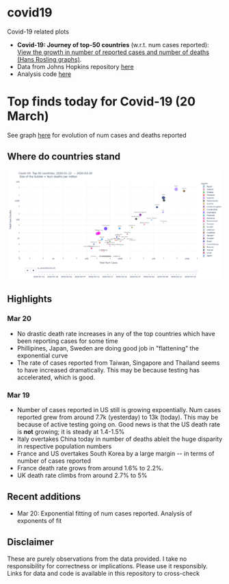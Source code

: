 # covid19
Covid-19 related plots

* **Covid-19: Journey of top-50 countries** (w.r.t. num cases reported): [View the growth in number of reported cases and number of deaths (Hans Rosling graphs)](https://htmlpreview.github.io/?https://github.com/vinkolar/covid19/blob/master/covid.html).
* Data from Johns Hopkins repository [here](https://github.com/CSSEGISandData/COVID-19/tree/master/csse_covid_19_data/csse_covid_19_time_series)
* Analysis code [here](corona.ipynb)

# Top finds today for Covid-19 (20 March)
See graph [here](https://htmlpreview.github.io/?https://github.com/vinkolar/covid19/blob/master/covid.html) for evolution of num cases and deaths reported 

## Where do countries stand
![Snapshot on 20-March-2020](countrySnapshot.png)

## Highlights
### Mar 20
* No drastic death rate increases in any of the top countries which have been reporting cases for some time
* Phillipines, Japan, Sweden are doing good job in "flattening" the exponential curve
* The rate of cases reported from Taiwan, Singapore and Thailand seems to have increased dramatically. This may be because testing has accelerated, which is good.

### Mar 19
* Number of cases reported in US still is growing expoentially. Num cases reported grew from around 7.7k (yesterday) to 13k (today). This may be because of active testing going on. Good news is that the US death rate is **not** growing; it is steady at 1.4-1.5%
* Italy overtakes China today in number of deaths ableit the huge disparity in respective population numbers
* France and US overtakes South Korea by a large margin -- in terms of number of cases reported
* France death rate grows from around 1.6% to 2.2%. 
* UK death rate climbs from around 2.7% to 5%

## Recent additions
* Mar 20: Exponential fitting of num cases reported. Analysis of exponents of fit

## Disclaimer
These are purely observations from the data provided. I take no responsibility for correctness or implications. Please use it responsibly. Links for data and code is available in this repository to cross-check
